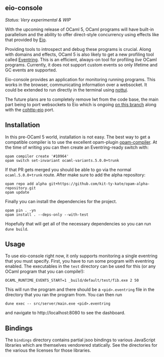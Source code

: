 eio-console
-----------

*Status: Very experimental & WIP*

With the upcoming release of OCaml 5, OCaml programs will have built-in parallelism and the ability to offer direct-style concurrency using effects like that provided by [Eio][].

Providing tools to introspect and debug these programs is crucial. Along with domains and effects, OCaml 5 is also likely to get a new profiling tool called [Eventring](https://github.com/ocaml/ocaml/pull/10964). This is an efficient, always-on tool for profiling *live* OCaml programs. Currently, it does not support custom events so only lifetime and GC events are supported.

Eio-console provides an application for monitoring running programs. This works in the browser, communicating information over a websocket. It could be extended to run directly in the terminal using [nottui](https://github.com/let-def/lwd).

The future plans are to completely remove lwt from the code base, the main part being to port websockets to Eio which is ongoing [on this branch](https://github.com/patricoferris/ocaml-websocket/tree/eio) along with the [cohttp-eio](https://github.com/mirage/ocaml-cohttp/pull/857) port.

## Installation

In this pre-OCaml 5 world, installation is not easy. The best way to get a compatible compiler is to use the excellent opam-plugin [opam-compiler](https://github.com/ocaml-opam/opam-compiler). At the time of writing you can then create an Eventring-ready switch with:

```
opam compiler create '#10964'
opam switch set-invariant ocaml-variants.5.0.0+trunk
```

If that PR gets merged you should be able to go via the normal `ocaml.5.0.0+trunk` route. After make sure to add the alpha repository:

```
opam repo add alpha git+https://github.com/kit-ty-kate/opam-alpha-repository.git
opam update
```

Finally you can install the dependencies for the project. 

```
opam pin . -yn
opam install . --deps-only --with-test
```

Hopefully that will get all of the necessary dependencies so you can run `dune build`.

## Usage

To use eio-console right now, it only supports monitoring a single eventring that you must specify. First, you have to run some program with eventring enabled. The executables in the `test` directory can be used for this (or any OCaml program that you can compile!):

```
OCAML_RUNTIME_EVENTS_START=1 _build/default/test/fib.exe 2 50
```

This will run the program and there should be a `<pid>.eventring` file in the directory that you ran the program from. You can then run

```
dune exec -- src/server/main.exe <pid>.eventring
```

and navigate to http://localhost:8080 to see the dashboard.


## Bindings

The `bindings` directory contains partial jsoo bindings to various JavaScript libraries which are themselves vendorered statically. See the directories for the various the licenses for those libraries.

[Eio]: https://github.com/ocaml-multicore/eio

